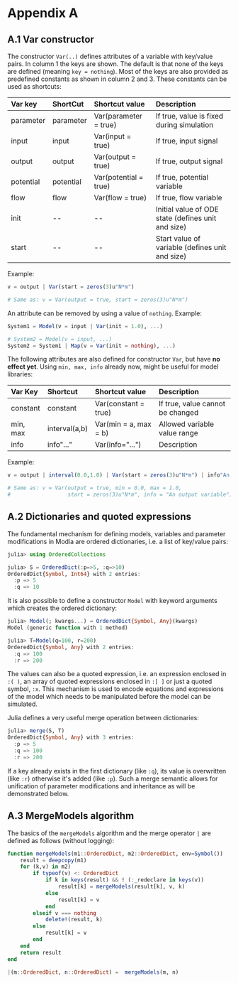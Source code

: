 # Appendix A

## A.1 Var constructor

The constructor `Var(..)` defines attributes of a variable with key/value pairs.
In column 1 the keys are shown. The default is that none of the keys are defined
(meaning `key = nothing`). Most of the keys are also provided as predefined constants as shown
in column 2 and 3. These constants can be used as shortcuts:

| Var key    | ShortCut  | Shortcut value        |  Description                                       |
|:---------- |:----------|:----------------------|:---------------------------------------------------|
| parameter  | parameter | Var(parameter = true) | If true, value is fixed during simulation          |
| input      | input     | Var(input = true)     | If true, input signal                              |
| output     | output    | Var(output = true)    | If true, output signal                             |
| potential  | potential | Var(potential = true) | If true, potential variable                        |
| flow       | flow      | Var(flow = true)      | If true, flow variable                             |
| init       | --        | --                    | Initial value of ODE state (defines unit and size) |
| start      | --        | --                    | Start value of variable (defines unit and size)    |

Example:

```julia
v = output | Var(start = zeros(3)u"N*m")

# Same as: v = Var(output = true, start = zeros(3)u"N*m")
```

An attribute can be removed by using a value of `nothing`. Example:

```julia
System1 = Model(v = input | Var(init = 1.0), ...)

# System2 = Model(v = input, ...)
System2 = System1 | Map(v = Var(init = nothing), ...)
```

The following attributes are also defined for constructor `Var`,
but have **no effect yet**.
Using `min, max, info` already now, might be useful for model libraries:

| Var Key   | Shortcut          | Shortcut value        |  Description                     |
|:--------- |:------------------|:----------------------|:---------------------------------|
| constant  | constant          | Var(constant = true)  | If true, value cannot be changed |
| min, max  | interval(a,b)     | Var(min = a, max = b) | Allowed variable value range     |
| info      | info"..."         | Var(info="...")       | Description                      |

Example:
```julia
v = output | interval(0.0,1.0) | Var(start = zeros(3)u"N*m") | info"An output variable"

# Same as: v = Var(output = true, min = 0.0, max = 1.0,
#                  start = zeros(3)u"N*m", info = "An output variable")
```


## A.2 Dictionaries and quoted expressions

The fundamental mechanism for defining models, variables and parameter modifications in Modia are ordered dictionaries, i.e. a list of key/value pairs:

```julia
julia> using OrderedCollections

julia> S = OrderedDict(:p=>5, :q=>10)
OrderedDict{Symbol, Int64} with 2 entries:
  :p => 5
  :q => 10
```

It is also possible to define a constructor `Model` with keyword arguments which creates the ordered dictionary:

```julia
julia> Model(; kwargs...) = OrderedDict{Symbol, Any}(kwargs)
Model (generic function with 1 method)

julia> T=Model(q=100, r=200)
OrderedDict{Symbol, Any} with 2 entries:
  :q => 100
  :r => 200
```

The values can also be a quoted expression, i.e. an expression enclosed in `:( )`, an array of quoted expressions enclosed in `:[ ]` or just a quoted symbol, `:x`.
This mechanism is used to encode equations and expressions of the model which needs to be manipulated before the model can be simulated.

Julia defines a very useful merge operation between dictionaries:

```julia
julia> merge(S, T)
OrderedDict{Symbol, Any} with 3 entries:
  :p => 5
  :q => 100
  :r => 200
```

If a key already exists in the first dictionary (like `:q`), its value is overwritten (like `:r`) otherwise it's added (like `:p`).
Such a merge semantic allows for unification of parameter modifications and inheritance as will be demonstrated below.

## A.3 MergeModels algorithm

The basics of the `mergeModels` algorithm and the merge operator `|` are defined as follows (without logging):

```julia
function mergeModels(m1::OrderedDict, m2::OrderedDict, env=Symbol())
    result = deepcopy(m1)
    for (k,v) in m2)
        if typeof(v) <: OrderedDict
            if k in keys(result) && ! (:_redeclare in keys(v))
                result[k] = mergeModels(result[k], v, k)
            else
                result[k] = v
            end
        elseif v === nothing
            delete!(result, k)
        else
            result[k] = v
        end
    end
    return result
end

|(m::OrderedDict, n::OrderedDict) =  mergeModels(m, n)

```
